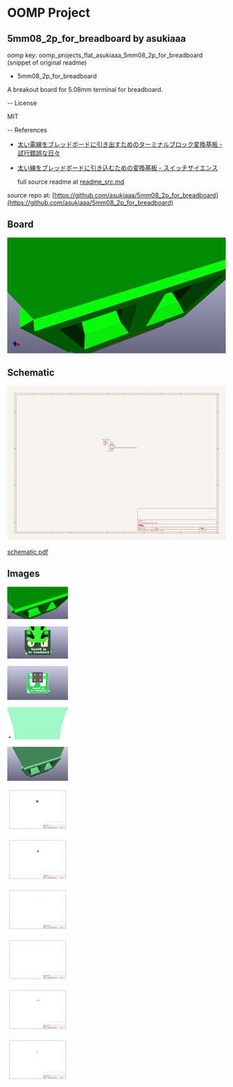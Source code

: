 # OOMP Project  
## 5mm08_2p_for_breadboard  by asukiaaa  
  
oomp key: oomp_projects_flat_asukiaaa_5mm08_2p_for_breadboard  
(snippet of original readme)  
  
- 5mm08_2p_for_breadboard  
  
A breakout board for 5.08mm terminal for breadboard.  
  
-- License  
  
MIT  
  
-- References  
  
- [太い電線をブレッドボードに引き出すためのターミナルブロック変換基板 - 試行錯誤な日々](https://asukiaaa.blogspot.com/2021/11/5mm08-2p-for-breadboard.html)  
- [太い線をブレッドボードに引き込むための変換基板 - スイッチサイエンス](https://www.switch-science.com/catalog/7586/)  
  
  full source readme at [readme_src.md](readme_src.md)  
  
source repo at: [https://github.com/asukiaaa/5mm08_2p_for_breadboard](https://github.com/asukiaaa/5mm08_2p_for_breadboard)  
## Board  
  
[![working_3d.png](working_3d_600.png)](working_3d.png)  
## Schematic  
  
[![working_schematic.png](working_schematic_600.png)](working_schematic.png)  
  
[schematic pdf](working_schematic.pdf)  
## Images  
  
[![working_3d.png](working_3d_140.png)](working_3d.png)  
  
[![working_3d_back.png](working_3d_back_140.png)](working_3d_back.png)  
  
[![working_3D_bottom.png](working_3D_bottom_140.png)](working_3D_bottom.png)  
  
[![working_3d_front.png](working_3d_front_140.png)](working_3d_front.png)  
  
[![working_3D_top.png](working_3D_top_140.png)](working_3D_top.png)  
  
[![working_assembly_page_01.png](working_assembly_page_01_140.png)](working_assembly_page_01.png)  
  
[![working_assembly_page_02.png](working_assembly_page_02_140.png)](working_assembly_page_02.png)  
  
[![working_assembly_page_03.png](working_assembly_page_03_140.png)](working_assembly_page_03.png)  
  
[![working_assembly_page_04.png](working_assembly_page_04_140.png)](working_assembly_page_04.png)  
  
[![working_assembly_page_05.png](working_assembly_page_05_140.png)](working_assembly_page_05.png)  
  
[![working_assembly_page_06.png](working_assembly_page_06_140.png)](working_assembly_page_06.png)  
